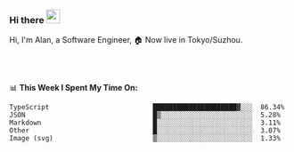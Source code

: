### Hi there <img src="https://media.giphy.com/media/hvRJCLFzcasrR4ia7z/giphy.gif" width="25px">

<!-- ![visitors](https://visitor-badge.glitch.me/badge?page_id=dislfyer.dislfyer) -->

Hi, I'm Alan, a Software Engineer, 🏠 Now live in Tokyo/Suzhou.

<br/>
<br/>

📊 **This Week I Spent My Time On:**


<!--START_SECTION:waka-->

```text
TypeScript                          █████████████████████▓░░░  86.34%
JSON                                █▒░░░░░░░░░░░░░░░░░░░░░░░  5.28%
Markdown                            █░░░░░░░░░░░░░░░░░░░░░░░░  3.11%
Other                               █░░░░░░░░░░░░░░░░░░░░░░░░  3.07%
Image (svg)                         ▒░░░░░░░░░░░░░░░░░░░░░░░░  1.33%
```

<!--END_SECTION:waka-->

<!--
**About Me:**
 -->
